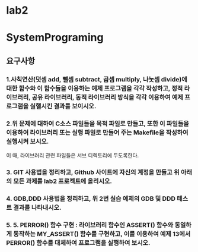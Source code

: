 # lab2
# SystemPrograming 
## 요구사항

### 1.사칙연산(덧셈 add, 뺄셈 subtract, 곱셈 multiply, 나눗셈 divide)에 대한 함수와 이 함수들을 이용하는 예제 프로그램을 각각 작성하고, 정적 라이브러리, 공유 라이브러리, 동적 라이브러리 방식을 각각 이용하여 예제 프로그램을 실핼시킨 결과를 보이시오.

### 2.위 문제에 대하여 C소스 파일들을 목적 파일로 만들고, 또한 이 파일들을 이용하여 라이브러리 또는 실행 파일로 만들어 주는 Makefile을 작성하여 실행시켜 보시오.
이 때, 라이브러리 관련 파일들은 서브 디렉토리에 두도록한다.

### 3. GIT 사용법을 정리하고, Github 사이트에 자신의 계정을 만들고 위 아래의 모든 과제를 lab2 프로젝트에 올리시오.

### 4. GDB,DDD 사용법을 정리하고, 위 2번 실습 예제의 GDB 및 DDD 테스트 결과를 나타내시오.

### 5. 5. PERROR() 함수 구현 : 라이브러리 함수인 ASSERT() 함수와 동일하게 동작하는 	MY_ASSERT() 함수를 구현하고, 이를 이용하여 예제 13에서 PERROR() 함수를 대체하여 프로그램을 실행하여 보시오.


